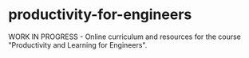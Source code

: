 # productivity-for-engineers
WORK IN PROGRESS - Online curriculum and resources for the course "Productivity and Learning for Engineers".
